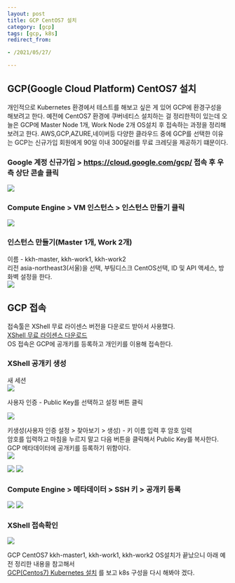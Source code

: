 ```yaml
---
layout: post 
title: GCP CentOS7 설치
category: [gcp]
tags: [gcp, k8s]
redirect_from:

- /2021/05/27/

---
```


## GCP(Google Cloud Platform) CentOS7 설치  
개인적으로 Kubernetes 환경에서 테스트를 해보고 싶은 게 있어 GCP에 환경구성을 해보려고 한다. 예전에 CentOS7 환경에 쿠버네티스 설치하는 걸 정리한적이 있는데 오늘은 GCP에 Master Node 1개, Work Node 2개 OS설치 후 접속하는 과정을 정리해 보려고 한다. AWS,GCP,AZURE,네이버등 다양한 클라우드 중에 GCP를 선택한 이유는 GCP는 신규가입 회원에게 90일 이내 300달러를 무료 크레딧을 제공하기 떄문이다.

### Google 계정 신규가입 > https://cloud.google.com/gcp/ 접속 후 우측 상단 콘솔 클릭    
<img src="https://sisipapa.github.io/assets/images/posts/GCP-Console.PNG" >  

### Compute Engine > VM 인스턴스 > 인스턴스 만들기 클릭  
<img src="https://sisipapa.github.io/assets/images/posts/GCP-CE-Main.PNG" >  

### 인스턴스 만들기(Master 1개, Work 2개)
이름 - kkh-master, kkh-work1, kkh-work2    
리전 asia-northeast3(서울)을 선택, 부팅디스크 CentOS선택, ID 및 API 액세스, 방화벽 설정을 한다.    
<img src="https://sisipapa.github.io/assets/images/posts/GCP-CE-Create.png" >    

## GCP 접속
접속툴은 XShell 무료 라이센스 버전을 다운로드 받아서 사용했다.  
[XShell 무료 라이센스 다운로드](https://www.netsarang.com/ko/free-for-home-school/)    
OS 접속은 GCP에 공개키를 등록하고 개인키를 이용해 접속한다.  

### XShell 공개키 생성
새 세션  
<img src="https://sisipapa.github.io/assets/images/posts/xshell-1.png" >  

사용자 인증 - Public Key를 선택하고 설정 버튼 클릭  

<img src="https://sisipapa.github.io/assets/images/posts/xshell-2.png" >  

키생성(사용자 인증 설정 > 찾아보기 > 생성) - 키 이름 입력 후 암호 임력  
암호를 입력하고 마침을 누르지 말고 다음 버튼을 클릭해서 Public Key를 복사한다. GCP 메타데이터에 공개키를 등록하기 위함이다.  
<img src="https://sisipapa.github.io/assets/images/posts/xshell-3.png" >  

<img src="https://sisipapa.github.io/assets/images/posts/xshell-4.png" >  

<img src="https://sisipapa.github.io/assets/images/posts/xshell-5.png" >  


### Compute Engine > 메타데이터 > SSH 키 > 공개키 등록
<img src="https://sisipapa.github.io/assets/images/posts/GCP-Metadata-1.png" >   
<img src="https://sisipapa.github.io/assets/images/posts/GCP-Metadata-2.png" >  

### XShell 접속확인
<img src="https://sisipapa.github.io/assets/images/posts/xshell-6.png" >   


GCP CentOS7 kkh-master1, kkh-work1, kkh-work2 OS설치가 끝났으니 아래 예전 정리한 내용을 참고해서  
[GCP(Centos7) Kubernetes 설치](https://sisipapa.github.io/blog/2020/12/31/%EC%BF%A0%EB%B2%84%EB%84%A4%ED%8B%B0%EC%8A%A4%EC%84%A4%EC%B9%98/) 를 보고 k8s 구성을 다시 해봐야 겠다.
